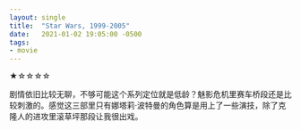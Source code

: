 ```yaml
---
layout: single
title:  "Star Wars, 1999-2005"
date:   2021-01-02 19:05:00 -0500
tags:
- movie
---
```

★☆☆☆☆

剧情依旧比较无聊，不够可能这个系列定位就是低龄？魅影危机里赛车桥段还是比较刺激的。感觉这三部里只有娜塔莉·波特曼的角色算是用上了一些演技，除了克隆人的进攻里滚草坪那段让我很出戏。